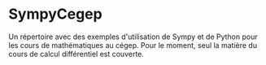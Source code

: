 # SympyCegep
Un répertoire avec des exemples d'utilisation de Sympy et de Python pour les cours de mathématiques au cégep. Pour le moment, seul la matière du cours de calcul différentiel est couverte.
